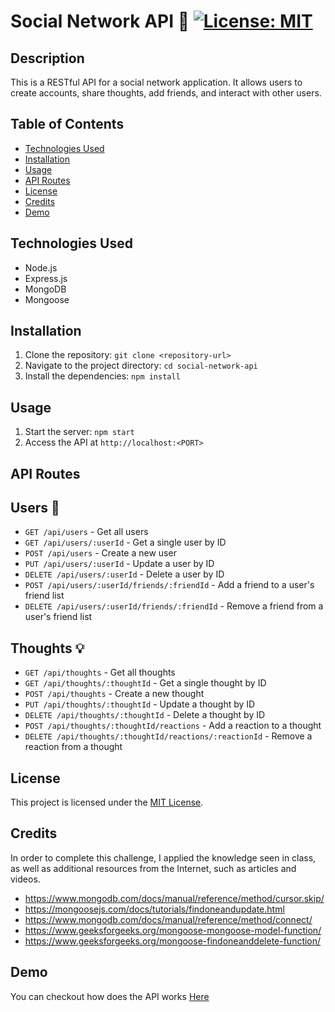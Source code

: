 # Social Network API 🚀 [![License: MIT](https://img.shields.io/badge/License-MIT-yellow.svg)](https://opensource.org/licenses/MIT)


## Description
This is a RESTful API for a social network application. It allows users to create accounts, share thoughts, add friends, and interact with other users.

## Table of Contents 
- [Technologies Used](#technologies-used)
- [Installation](#installation)
- [Usage](#usage)
- [API Routes](#api-routes)
- [License](#license)
- [Credits](#credits)
- [Demo](#demo)

## Technologies Used 
- Node.js
- Express.js
- MongoDB
- Mongoose

## Installation 
1. Clone the repository: `git clone <repository-url>`
2. Navigate to the project directory: `cd social-network-api`
3. Install the dependencies: `npm install`

## Usage
1. Start the server: `npm start`
2. Access the API at `http://localhost:<PORT>`

## API Routes
## Users 👥
- `GET /api/users` - Get all users
- `GET /api/users/:userId` - Get a single user by ID
- `POST /api/users` - Create a new user
- `PUT /api/users/:userId` - Update a user by ID
- `DELETE /api/users/:userId` - Delete a user by ID
- `POST /api/users/:userId/friends/:friendId` - Add a friend to a user's friend list
- `DELETE /api/users/:userId/friends/:friendId` - Remove a friend from a user's friend list
## Thoughts 💡
- `GET /api/thoughts` - Get all thoughts
- `GET /api/thoughts/:thoughtId` - Get a single thought by ID
- `POST /api/thoughts` - Create a new thought
- `PUT /api/thoughts/:thoughtId` - Update a thought by ID
- `DELETE /api/thoughts/:thoughtId` - Delete a thought by ID
- `POST /api/thoughts/:thoughtId/reactions` - Add a reaction to a thought
- `DELETE /api/thoughts/:thoughtId/reactions/:reactionId` - Remove a reaction from a thought

## License
This project is licensed under the [MIT License](https://opensource.org/licenses/MIT).

## Credits 
In order to complete this challenge, I applied the knowledge seen in class, as well as additional resources from the Internet, such as articles and videos.
- https://www.mongodb.com/docs/manual/reference/method/cursor.skip/
- https://mongoosejs.com/docs/tutorials/findoneandupdate.html
- https://www.mongodb.com/docs/manual/reference/method/connect/
- https://www.geeksforgeeks.org/mongoose-mongoose-model-function/
- https://www.geeksforgeeks.org/mongoose-findoneanddelete-function/

## Demo 
You can checkout how does the API works [Here]()

